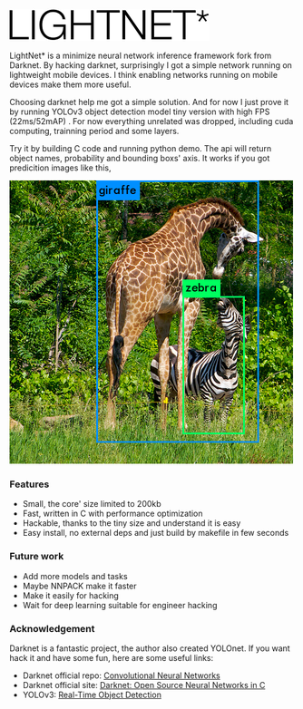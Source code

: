 <img src="helv.gif"  />



LightNet* is a minimize neural network inference framework fork from Darknet. By hacking darknet, surprisingly I got a simple network running on lightweight mobile devices. I think enabling networks running on mobile devices make them more useful. 

Choosing darknet help me got a simple solution. And for now I just prove it by running YOLOv3 object detection model tiny version with high FPS (22ms/52mAP) . For now everything unrelated was dropped, including cuda computing, trainning period and some layers.

Try it by building C code and running python demo. The api will return object names, probability and bounding boxs' axis. It works if you got predicition images like this,

![pred_giraffe](results/pred_giraffe.png)

### Features

- Small,  the core' size limited to 200kb
- Fast, written in C with performance optimization
- Hackable, thanks to the tiny size and understand it is easy
- Easy install, no external deps and just build by makefile in few seconds

### Future work

- Add more models and tasks
- Maybe NNPACK make it faster
- Make it easily for hacking 
- Wait for deep learning suitable for engineer hacking

###  Acknowledgement

Darknet is a fantastic project, the author also created YOLOnet. If you want hack it and have some fun, here are some useful links:

- Darknet official repo: [Convolutional Neural Networks ](https://github.com/pjreddie/darknet)
- Darknet official site: [Darknet: Open Source Neural Networks in C](https://pjreddie.com/darknet/)
- YOLOv3: [Real-Time Object Detection](https://pjreddie.com/media/files/papers/YOLOv3.pdf)

